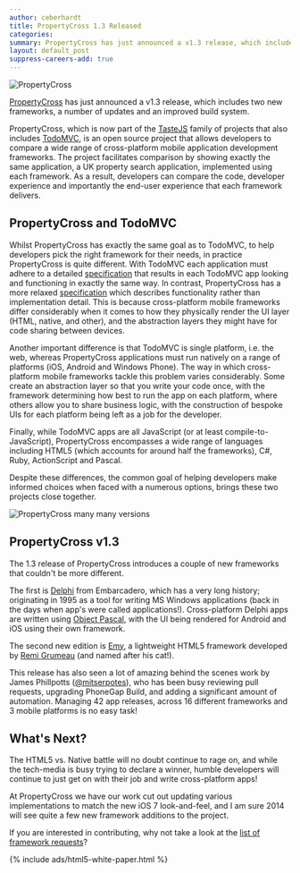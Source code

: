 ```yaml
---
author: ceberhardt
title: PropertyCross 1.3 Released
categories: 
summary: PropertyCross has just announced a v1.3 release, which includes two new frameworks, a number of updates and an improved build system.
layout: default_post
suppress-careers-add: true
---
```


![PropertyCross](http://i.imgur.com/boioGZn.png)

[PropertyCross](http://propertycross.com) has just announced a v1.3 release, which includes two new frameworks, a number of updates and an improved build system.

PropertyCross, which is now part of the [TasteJS](http://tastejs.com/) family of projects that also includes [TodoMVC](http://todomvc.com/), is an open source project that allows developers to compare a wide range of cross-platform mobile application development frameworks. The project facilitates comparison by showing exactly the same application, a UK property search application, implemented using each framework. As a result, developers can compare the code, developer experience and importantly the end-user experience that each framework delivers.

## PropertyCross and TodoMVC

Whilst PropertyCross has exactly the same goal as to TodoMVC, to help developers pick the right framework for their needs, in practice PropertyCross is quite different. With TodoMVC each application must adhere to a detailed [specification](https://github.com/tastejs/todomvc/blob/gh-pages/app-spec.md) that results in each TodoMVC app looking and functioning in exactly the same way. In contrast, PropertyCross has a more relaxed [specification](https://github.com/tastejs/PropertyCross/tree/master/specification) which describes functionality rather than implementation detail. This is because cross-platform mobile frameworks differ considerably when it comes to how they physically render the UI layer (HTML, native, and other), and the abstraction layers they might have for code sharing between devices.

Another important difference is that TodoMVC is single platform, i.e. the web, whereas PropertyCross applications must run natively on a range of platforms (iOS, Android and Windows Phone). The way in which cross-platform mobile frameworks tackle this problem varies considerably. Some create an abstraction layer so that you write your code once, with the framework determining how best to run the app on each platform, where others allow you to share business logic, with the construction of bespoke UIs for each platform being left as a job for the developer.

Finally, while TodoMVC apps are all JavaScript (or at least compile-to-JavaScript), PropertyCross encompasses a wide range of languages including HTML5 (which accounts for around half the frameworks), C#, Ruby, ActionScript and Pascal.

Despite these differences, the common goal of helping developers make informed choices when faced with a numerous options, brings these two projects close together. 

![PropertyCross many many versions](http://i.imgur.com/pkwJm3o.png)

## PropertyCross v1.3

The 1.3 release of PropertyCross introduces a couple of new frameworks that couldn't be more different.

The first is [Delphi](http://propertycross.com/delphi/) from Embarcadero, which has a very long history; originating in 1995 as a tool for writing MS Windows applications (back in the days when app's were called applications!). Cross-platform Delphi apps are written using [Object Pascal](http://en.wikipedia.org/wiki/Object_Pascal), with the UI being rendered for Android and iOS using their own framework. 

The second new edition is [Emy](http://propertycross.com/emy/), a lightweight HTML5 framework developed by [Remi Grumeau](https://github.com/remi-grumeau) (and named after his cat!).

This release has also seen a lot of amazing behind the scenes work by James Phillpotts ([@mitserpotes](https://twitter.com/misterpotes)), who has been busy reviewing pull requests, upgrading PhoneGap Build, and adding a significant amount of automation. Managing 42 app releases, across 16 different frameworks and 3 mobile platforms is no easy task!  

## What's Next?

The HTML5 vs. Native battle will no doubt continue to rage on, and while the tech-media is busy trying to declare a winner, humble developers will continue to just get on with their job and write cross-platform apps!

At PropertyCross we have our work cut out updating various implementations to match the new iOS 7 look-and-feel, and I am sure 2014 will see quite a few new framework additions to the project.

If you are interested in contributing, why not take a look at the [list of framework requests](https://github.com/tastejs/PropertyCross/issues?labels=Framework+Request&page=1&state=open)?

{% include ads/html5-white-paper.html %}